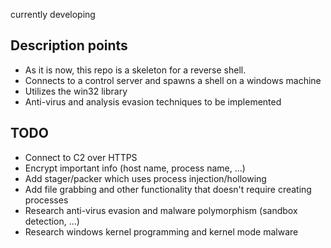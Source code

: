 currently developing
## Description points
- As it is now, this repo is a skeleton for a reverse shell.
- Connects to a control server and spawns a shell on a windows machine
- Utilizes the win32 library
- Anti-virus and analysis evasion techniques to be implemented

## TODO
- Connect to C2 over HTTPS
- Encrypt important info (host name, process name, ...)
- Add stager/packer which uses process injection/hollowing 
- Add file grabbing and other functionality that doesn't require creating processes
- Research anti-virus evasion and malware polymorphism (sandbox detection, ...)
- Research windows kernel programming and kernel mode malware
